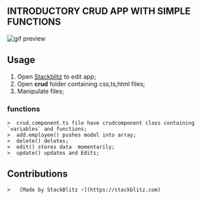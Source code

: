 ## INTRODUCTORY CRUD APP  WITH SIMPLE FUNCTIONS

![gif preview](https://user-images.githubusercontent.com/40483589/71363982-dd00ff00-25c0-11ea-88d4-3712b06f77f0.gif)


## Usage
1. Open [Stackblitz](https://stackblitz.com/edit/hjkdashfu) to edit app;
2. Open **crud** folder containing css,ts,html files;
3. Manipulate files; 

### functions
    >  crud.component.ts file have crudcomponent class containing `variables` and functions;
    >  add.employee() pushes model into array;
    >  delete() deletes;
    >  edit() stores data  momentarily;
    >  update() updates and Edits;
## Contributions
    >   [Made by StackBlitz ⚡️](https://stackblitz.com)
